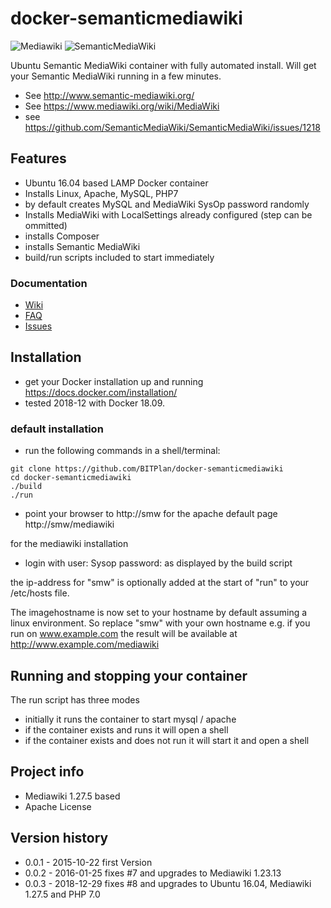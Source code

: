 # docker-semanticmediawiki
![Mediawiki](https://upload.wikimedia.org/wikipedia/commons/thumb/a/a3/MediaWiki_logo_1.png/128px-MediaWiki_logo_1.png)
![SemanticMediaWiki](http://semantic-mediawiki.org/w/images/7/7c/SMW_logo_142px.png)

Ubuntu Semantic MediaWiki container with fully automated install. 
Will get your Semantic MediaWiki running in a few minutes.

* See http://www.semantic-mediawiki.org/
* See  https://www.mediawiki.org/wiki/MediaWiki
* see https://github.com/SemanticMediaWiki/SemanticMediaWiki/issues/1218

## Features
* Ubuntu 16.04 based LAMP Docker container
* Installs Linux, Apache, MySQL, PHP7 
* by default creates MySQL and MediaWiki SysOp password randomly
* Installs MediaWiki with LocalSettings already configured (step can be ommitted)
* installs Composer
* installs Semantic MediaWiki
* build/run scripts included to start immediately

### Documentation
* [Wiki](http://wiki.bitplan.com/index.php/Docker-semanticmediawiki "Documentation Wiki") 
* [FAQ](http://wiki.bitplan.com/index.php/Docker-semanticmediawiki#FAQ "Frequently Asked Questions") 
* [Issues](https://github.com/BITPlan/docker-semanticmediawiki/issues "github issues")

## Installation
* get your Docker installation up and running https://docs.docker.com/installation/
* tested 2018-12 with Docker 18.09.

### default installation
* run the following commands in a shell/terminal:
```
git clone https://github.com/BITPlan/docker-semanticmediawiki
cd docker-semanticmediawiki
./build
./run
```

* point your browser to 
  http://smw
for the apache default page
  http://smw/mediawiki

for the mediawiki installation
* login with
user: Sysop
password: as displayed by the build script

the ip-address for "smw" is optionally added at the start of "run" to your /etc/hosts file.

The imagehostname is now set to your hostname by default assuming a linux environment.
So replace "smw" with your own hostname e.g. if you run on www.example.com the result will be available
at http://www.example.com/mediawiki


## Running and stopping your container
The run script has three modes
* initially it runs the container to start mysql / apache
* if the container exists and runs it will open a shell
* if the container exists and does not run it will start it and open a shell

## Project info
* Mediawiki 1.27.5 based
* Apache License

## Version history
* 0.0.1 - 2015-10-22 first Version
* 0.0.2 - 2016-01-25 fixes #7 and upgrades to Mediawiki 1.23.13
* 0.0.3 - 2018-12-29 fixes #8 and upgrades to Ubuntu 16.04, Mediawiki 1.27.5 and PHP 7.0

